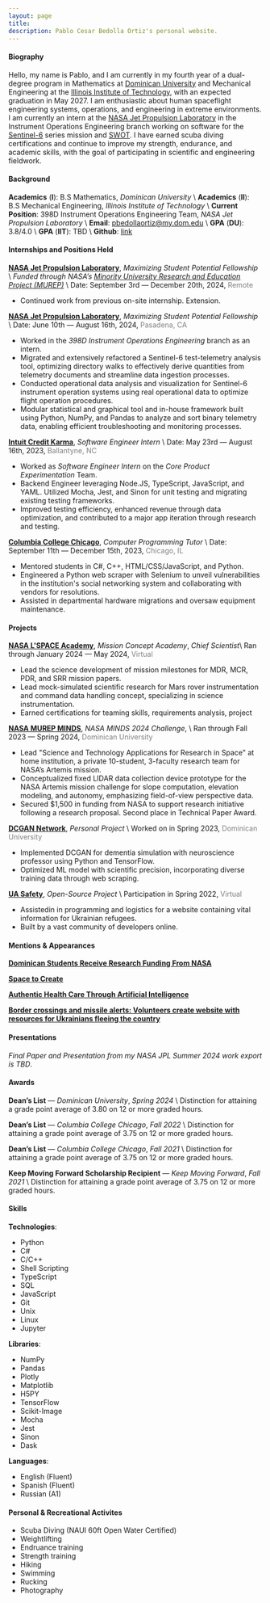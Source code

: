 ```yaml
---
layout: page
title: 
description: Pablo Cesar Bedolla Ortiz's personal website.
---
```


#### Biography
Hello, my name is Pablo, and I am currently in my fourth year of a dual-degree program in Mathematics at [Dominican University](https://www.dom.edu/) and Mechanical Engineering at the [Illinois Institute of Technology](https://www.iit.edu/), with an expected graduation in May 2027. I am enthusiastic about human spaceflight engineering systems, operations, and engineering in extreme environments. I am currently an intern at the [NASA Jet Propulsion Laboratory](https://www.jpl.nasa.gov/) in the Instrument Operations Engineering branch working on software for the [Sentinel-6](https://www.jpl.nasa.gov/missions/sentinel-6) series mission and [SWOT](https://swot.jpl.nasa.gov/). I have earned scuba diving certifications and continue to improve my strength, endurance, and academic skills, with the goal of participating in scientific and engineering fieldwork.

#### Background 
__Academics__ (__I__): B.S Mathematics, _Dominican University_ \\
__Academics__ (__II__): B.S Mechanical Engineering, _Illinois Institute of Technology_ \\
__Current Position__: 398D Instrument Operations Engineering Team, _NASA Jet Propulsion Laboratory_ \\
__Email__: <a href="pbedollaortiz@my.dom.edu">pbedollaortiz@my.dom.edu</a> \\
__GPA__ (__DU__): 3.8/4.0 \\
__GPA__ (__IIT__): TBD \\
__Github__: [link](https://github.com/bedolpab) 

#### Internships and Positions Held
__[NASA Jet Propulsion Laboratory](https://www.jpl.nasa.gov/)__, _Maximizing Student Potential Fellowship_ \\
_Funded through NASA’s [Minority University Research and Education Project (MUREP)](https://www.nasa.gov/learning-resources/minority-university-research-education-project/)_ \\
Date: September 3rd — December 20th, 2024, <span style="color:gray">Remote</span>

- Continued work from previous on-site internship. Extension. 

__[NASA Jet Propulsion Laboratory](https://www.jpl.nasa.gov/)__, _Maximizing Student Potential Fellowship_ \\
Date: June 10th — August 16th, 2024, <span style="color:gray">Pasadena, CA</span>

- Worked in the _398D Instrument Operations Engineering_ branch as an intern. 
- Migrated and extensively refactored a Sentinel-6 test-telemetry analysis tool, optimizing directory walks to effectively derive quantities from telemetry documents and streamline data ingestion processes.
- Conducted operational data analysis and visualization for Sentinel-6 instrument operation systems using real operational data to optimize flight operation procedures.
- Modular statistical and graphical tool and in-house framework built using Python, NumPy, and Pandas to analyze and sort binary telemetry data, enabling efficient troubleshooting and monitoring processes.

__[Intuit Credit Karma](https://www.creditkarma.com/)__, _Software Engineer Intern_ \\
Date: May 23rd — August 16th, 2023, <span style="color:gray">Ballantyne, NC</span>

- Worked as _Software Engineer Intern_ on the _Core Product Experimentation_ Team.
- Backend Engineer leveraging Node.JS, TypeScript, JavaScript, and YAML. Utilized Mocha, Jest, and Sinon for unit testing and migrating existing testing frameworks.
- Improved testing efficiency, enhanced revenue through data optimization, and contributed to a major app iteration through research and testing.

__[Columbia College Chicago](https://students.colum.edu/academic-services/academic-center-for-tutoring/)__, _Computer Programming Tutor_ \\
Date: September 11th — December 15th, 2023, <span style="color:gray">Chicago, IL</span>

- Mentored students in C#, C++, HTML/CSS/JavaScript, and Python.
- Engineered a Python web scraper with Selenium to unveil vulnerabilities in the institution's social networking system and collaborating with vendors for resolutions.
- Assisted in departmental hardware migrations and oversaw equipment maintenance.

#### Projects
__[NASA L'SPACE Academy](https://www.lspace.asu.edu/)__, _Mission Concept Academy_, _Chief Scientist_\\
Ran through January 2024 — May 2024, <span style="color:gray">Virtual</span>

- Lead the science development of mission milestones for MDR, MCR, PDR, and SRR mission papers.
- Lead mock-simulated scientific research for Mars rover instrumentation and command data handling concept, specializing in science instrumentation.
- Earned certifications for teaming skills, requirements analysis, project

__[NASA MUREP MINDS](https://shorturl.at/vyAOi)__, _NASA MINDS 2024 Challenge_, \\
Ran through Fall 2023 — Spring 2024, <span style="color:gray">Dominican University</span>

- Lead "Science and Technology Applications for Research in Space" at home institution, a private 10-student, 3-faculty research team for NASA’s Artemis mission.
- Conceptualized fixed LIDAR data collection device prototype for the NASA Artemis mission challenge for slope computation, elevation modeling, and autonomy, emphasizing field-of-view perspective data.
- Secured $1,500 in funding from NASA to support research initiative following a research proposal. Second place in Technical Paper Award.

__[DCGAN Network](https://github.com/bedolpab/Lapses)__, _Personal Project_ \\
Worked on in Spring 2023, <span style="color:gray">Dominican University</span>

- Implemented DCGAN for dementia simulation with neuroscience professor using Python and TensorFlow.
- Optimized ML model with scientific precision, incorporating diverse training data through web scraping.

__[UA Safety](https://github.com/Ukraine-Relief-Efforts/ukraine-info-guide)__, _Open-Source Project_ \\
Participation in Spring 2022, <span style="color:gray">Virtual</span>

- Assistedin in programming and logistics for a website containing vital information for Ukrainian refugees. 
- Built by a vast community of developers online.

#### Mentions & Appearances
__[Dominican Students Receive Research Funding From NASA](https://dominicanstar.com/dominican-students-receive-research-funding-from-nasa/)__ 

__[Space to Create](https://our.dom.edu/admission/undergraduate/lp/innovation-space)__

__[Authentic Health Care Through Artificial Intelligence](https://www.dom.edu/magazine/fall2023/authentic-health-care)__

__[Border crossings and missile alerts: Volunteers create website with resources for Ukrainians fleeing the country](https://columbiachronicle.com/border-crossings-and-missile-alerts-volunteers-create-website-with-resources-for-ukrainians-fleeing-the-country)__

#### Presentations
_Final Paper and Presentation from my NASA JPL Summer 2024 work export is TBD_.

#### Awards

__Dean’s List__ — _Dominican University_, _Spring 2024_ \\
Distinction for attaining a grade point average of 3.80 on 12 or more graded hours.

__Dean’s List__ — _Columbia College Chicago_, _Fall 2022_ \\
Distinction for attaining a grade point average of 3.75 on 12 or more graded hours.

__Dean’s List__ — _Columbia College Chicago_, _Fall 2021_ \\
Distinction for attaining a grade point average of 3.75 on 12 or more graded hours.

__Keep Moving Forward Scholarship Recipient__ — _Keep Moving Forward_, _Fall 2021_ \\
 Distinction for attaining a grade point average of 3.75 on 12 or more graded hours.

#### Skills
__Technologies__: 
- Python 
- C#
- C/C++
- Shell Scripting
- TypeScript
- SQL
- JavaScript
- Git
- Unix
- Linux
- Jupyter 

__Libraries__: 
- NumPy
- Pandas
- Plotly
- Matplotlib
- H5PY
- TensorFlow
- Scikit-Image
- Mocha
- Jest
- Sinon
- Dask

__Languages__: 
- English (Fluent)
- Spanish (Fluent)
- Russian (A1)

#### Personal & Recreational Activites
- Scuba Diving (NAUI 60ft Open Water Certified)
- Weightlifting
- Endruance training
- Strength training
- Hiking 
- Swimming
- Rucking
- Photography